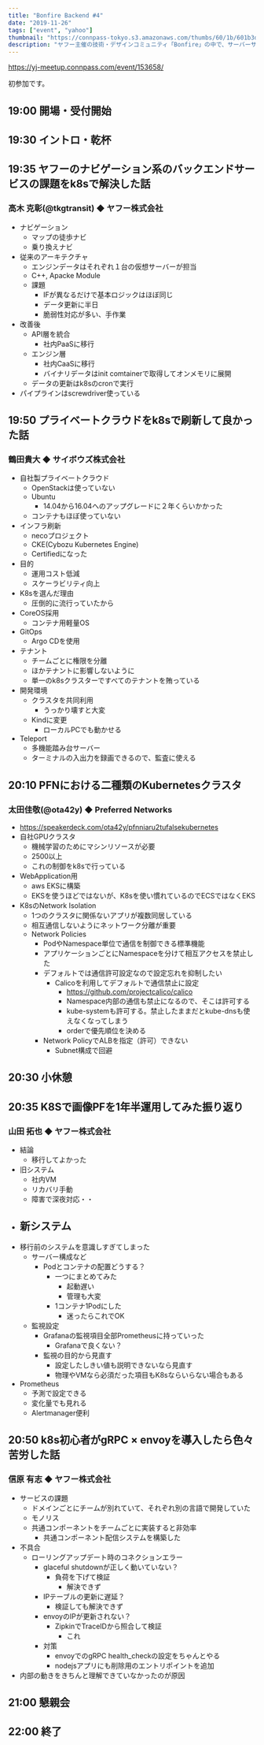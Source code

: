 ```yaml
---
title: "Bonfire Backend #4"
date: "2019-11-26"
tags: ["event", "yahoo"]
thumbnail: "https://connpass-tokyo.s3.amazonaws.com/thumbs/60/1b/601b3df098ca1a61f2e0f9a8caa1ac74.png"
description: "ヤフー主催の技術・デザインコミュニティ「Bonfire」の中で、サーバーサイド技術にフォーカスした情報共有を定期的に行う勉強会/交流会イベントです。"
---
```


https://yj-meetup.connpass.com/event/153658/

初参加です。


## 19:00	開場・受付開始	

## 19:30	イントロ・乾杯	


## 19:35	ヤフーのナビゲーション系のバックエンドサービスの課題をk8sで解決した話
### 高木 克彰(@tkgtransit) ◆ ヤフー株式会社
* ナビゲーション
  - マップの徒歩ナビ
  - 乗り換えナビ
* 従来のアーキテクチャ
  - エンジンデータはそれぞれ１台の仮想サーバーが担当
  - C++, Apacke Module
  - 課題
    - IFが異なるだけで基本ロジックはほぼ同じ
    - データ更新に半日
    - 脆弱性対応が多い、手作業
* 改善後
  - API層を統合
    - 社内PaaSに移行
  - エンジン層
    - 社内CaaSに移行
    - バイナリデータはinit comtainerで取得してオンメモリに展開
  - データの更新はk8sのcronで実行
* パイプラインはscrewdriver使っている

## 19:50	プライベートクラウドをk8sで刷新して良かった話
### 鶴田貴大 ◆ サイボウズ株式会社
* 自社製プライベートクラウド
  - OpenStackは使っていない
  - Ubuntu
    - 14.04から16.04へのアップグレードに２年くらいかかった
  - コンテナもほぼ使っていない
* インフラ刷新
  - necoプロジェクト
  - CKE(Cybozu Kubernetes Engine)
  - Certifiedになった
* 目的
  - 運用コスト低減
  - スケーラビリティ向上
* K8sを選んだ理由
  - 圧倒的に流行っていたから
* CoreOS採用
  - コンテナ用軽量OS
* GitOps
  - Argo CDを使用
* テナント
  - チームごとに権限を分離
  - ほかテナントに影響しないように
  - 単一のk8sクラスターですべてのテナントを賄っている
* 開発環境
  - クラスタを共同利用
    - うっかり壊すと大変
  - Kindに変更
    - ローカルPCでも動かせる
* Teleport
  - 多機能踏み台サーバー
  - ターミナルの入出力を録画できるので、監査に使える

## 20:10	PFNにおける二種類のKubernetesクラスタ
### 太田佳敬(@ota42y) ◆ Preferred Networks
* https://speakerdeck.com/ota42y/pfnniaru2tufalsekubernetes
* 自社GPUクラスタ
  - 機械学習のためにマシンリソースが必要
  - 2500以上
  - これの制御をk8sで行っている
* WebApplication用
  - aws EKSに構築
  - EKSを使うほどではないが、K8sを使い慣れているのでECSではなくEKS
* K8sのNetwork Isolation
  - 1つのクラスタに関係ないアプリが複数同居している
  - 相互通信しないようにネットワーク分離が重要
  - Network Policies
    - PodやNamespace単位で通信を制御できる標準機能
    - アプリケーションごとにNamespaceを分けて相互アクセスを禁止した
    - デフォルトでは通信許可設定なので設定忘れを抑制したい
      - Calicoを利用してデフォルトで通信禁止に設定
        - https://github.com/projectcalico/calico
        - Namespace内部の通信も禁止になるので、そこは許可する
        - kube-systemも許可する。禁止したままだとkube-dnsも使えなくなってしまう
        - orderで優先順位を決める
    - Network PolicyでALBを指定（許可）できない
      - Subnet構成で回避

## 20:30	小休憩	


## 20:35	K8Sで画像PFを1年半運用してみた振り返り
### 山田 拓也 ◆ ヤフー株式会社
* 結論
  - 移行してよかった
* 旧システム
  - 社内VM
  - リカバリ手動
  - 障害で深夜対応・・
* 新システム
  - 
* 移行前のシステムを意識しすぎてしまった
  - サーバー構成など
    - Podとコンテナの配置どうする？
      - 一つにまとめてみた
        - 起動遅い
        - 管理も大変
      - 1コンテナ1Podにした
        - 迷ったらこれでOK
  - 監視設定
    - Grafanaの監視項目全部Prometheusに持っていった
      - Grafanaで良くない？
    - 監視の目的から見直す
      - 設定したしきい値も説明できないなら見直す
      - 物理やVMなら必須だった項目もK8sならいらない場合もある
* Prometheus
  - 予測で設定できる
  - 変化量でも見れる
  - Alertmanager便利

## 20:50	k8s初心者がgRPC × envoyを導入したら色々苦労した話
### 信原 有志 ◆ ヤフー株式会社
* サービスの課題
  - ドメインごとにチームが別れていて、それぞれ別の言語で開発していた
  - モノリス
  - 共通コンポーネントをチームごとに実装すると非効率
    - 共通コンポーネント配信システムを構築した
* 不具合
  - ローリングアップデート時のコネクションエラー
    - glaceful shutdownが正しく動いていない？
      - 負荷を下げて検証
        - 解決できず
    - IPテーブルの更新に遅延？
      - 検証しても解決できず
    - envoyのIPが更新されない？
      - ZipkinでTraceIDから照合して検証
        - これ
    - 対策
      - envoyでのgRPC health_checkの設定をちゃんとやる
      - nodejsアプリにも削除用のエントリポイントを追加
* 内部の動きをきちんと理解できていなかったのが原因

## 21:00	懇親会

## 22:00	終了	
